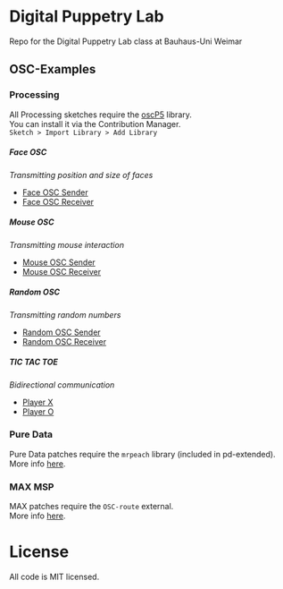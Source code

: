 # Digital Puppetry Lab

Repo for the Digital Puppetry Lab class at Bauhaus-Uni Weimar

## OSC-Examples

### Processing ###

All Processing sketches require the [oscP5](http://www.sojamo.de/libraries/oscP5/) library.  
You can install it via the Contribution Manager.  
`Sketch > Import Library > Add Library`

##### Face OSC #####

*Transmitting position and size of faces*
* [Face OSC Sender](processing/face_osc_sender)
* [Face OSC Receiver](processing/face_osc_receiver)

##### Mouse OSC #####

*Transmitting mouse interaction*
* [Mouse OSC Sender](processing/mouse_osc_sender)
* [Mouse OSC Receiver](processing/mouse_osc_receiver)

##### Random OSC #####
*Transmitting random numbers*
* [Random OSC Sender](processing/random_osc_sender)
* [Random OSC Receiver](processing/random_osc_sender)

##### TIC TAC TOE #####
*Bidirectional communication*
* [Player X](processing/tic_tac_toe_player_x)
* [Player O](processing/tic_tac_toe_player_o)

### Pure Data ###

Pure Data patches require the `mrpeach` library (included in pd-extended).  
More info [here](https://flossmanuals.net/pure-data/ch065_osc/).

### MAX MSP ###
MAX patches require the `OSC-route` external.  
More info [here](http://cnmat.berkeley.edu/patch/4029).

# License

All code is MIT licensed.